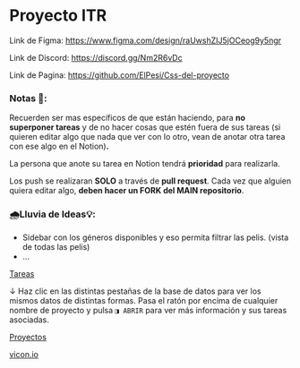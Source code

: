 # Proyecto ITR

Link de Figma: https://www.figma.com/design/raUwshZIJ5jOCeog9y5ngr

Link de Discord: https://discord.gg/Nm2R6vDc

Link de Pagina: https://github.com/ElPesi/Css-del-proyecto

### Notas 📝:

Recuerden ser mas específicos de que están haciendo, para **no superponer tareas** y de no hacer cosas que estén fuera de sus tareas (si quieren editar algo que nada que ver con lo otro, vean de anotar otra tarea con ese algo en el Notion)**.**

La persona que anote su tarea en Notion tendrá **prioridad** para realizarla.

Los push se realizaran **SOLO** a través de **pull request**. Cada vez que alguien quiera editar algo, **deben hacer un FORK del MAIN repositorio**.

### 🌧️Lluvia de Ideas💡:

- Sidebar con los géneros disponibles y eso permita filtrar las pelis. (vista de todas las pelis)
- …

[Tareas](https://www.notion.so/fffce8dff4258105a39ce5d40d40df8c?pvs=21)

↓ Haz clic en las distintas pestañas de la base de datos para ver los mismos datos de distintas formas. Pasa el ratón por encima de cualquier nombre de proyecto y pulsa `◨ ABRIR` para ver más información y sus tareas asociadas.

[Proyectos](https://www.notion.so/fffce8dff4258125931eddcc6cda551c?pvs=21)

[vicon.io](http://vicon.io/)

